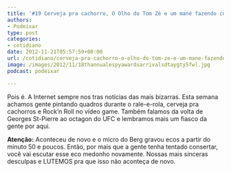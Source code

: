 ```yaml
---
title: '#19 Cerveja pra cachorro, O Olho do Tom Zé e um mané fazendo compras'
authors:
- Podeixar
type: post
categories:
- cotidiano
date: 2012-11-21T05:57:59+00:00
url: /cotidiano/cerveja-pra-cachorro-o-olho-do-tom-ze-e-um-mane-fazendo-compras.html
image: /images/2012/11/18thannualespyawardsarrivalsdtaygty5fwl.jpg
podcast: podeixar

---
```

Pois é. A Internet sempre nos tras notícias das mais bizarras. Esta semana achamos gente pintando quadros durante o rale-e-rola, cerveja pra cachorros e Rock&#8217;n Roll no vídeo game. Também falamos da volta de Georges St-Pierre ao octagon do UFC e lembramos mais um fiasco da gente por aqui.



**Atenção:** Aconteceu de novo e o micro do Berg gravou ecos a partir do minuto 50 e poucos. Então, por mais que a gente tenha tentado consertar, você vai escutar esse eco medonho novamente. Nossas mais sinceras desculpas e LUTEMOS pra que isso não aconteça de novo.